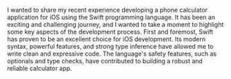 I wanted to share my recent experience developing a phone calculator application for iOS using the Swift programming language. 
It has been an exciting and challenging journey, and I wanted to take a moment to highlight some key aspects of the development process.
First and foremost, Swift has proven to be an excellent choice for iOS development. 
Its modern syntax, powerful features, and strong type inference have allowed me to write clean and expressive code. 
The language's safety features, such as optionals and type checks, have contributed to building a robust and reliable calculator app.
